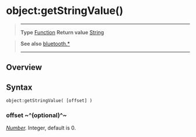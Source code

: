 # object:getStringValue()

> --------------------- ------------------------------------------------------------------------------------------
> __Type__              [Function](https://docs.coronalabs.com/api/type/Function.html)
> __Return value__      [String](https://docs.coronalabs.com/api/type/String.html)


> __See also__          [bluetooth.*](/plugin/bluetooth/)
> --------------------- ------------------------------------------------------------------------------------------

## Overview

## Syntax

	object:getStringValue( [offset] )

### offset ~^(optional)^~
_[Number](https://docs.coronalabs.com/api/type/Number.html)._ Integer, default is 0.